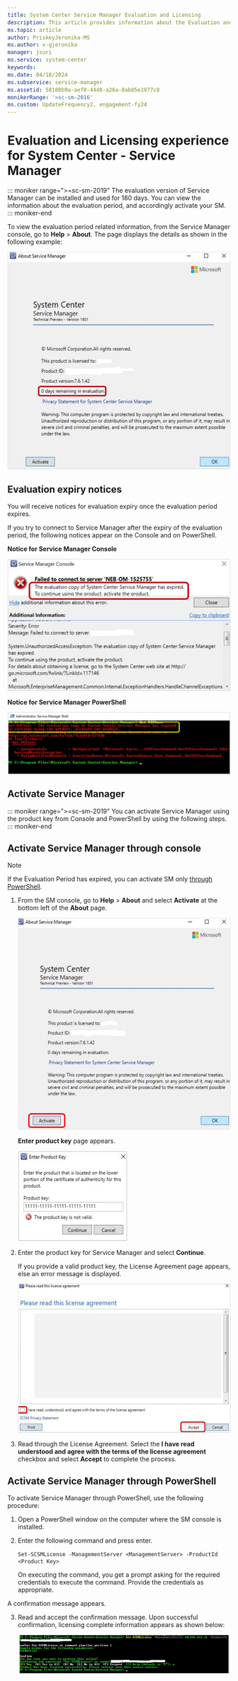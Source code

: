 ```yaml
---
title: System Center Service Manager Evaluation and Licensing
description: This article provides information about the Evaluation and Licensing related updates in System Center - Service Manager
ms.topic: article
author: PriskeyJeronika-MS
ms.author: v-gjeronika
manager: jsuri
ms.service: system-center
keywords:
ms.date: 04/18/2024
ms.subservice: service-manager
ms.assetid: 58180b0a-aef8-4448-a26a-0ab85e1977c8
monikerRange: '>sc-sm-2016'
ms.custom: UpdateFrequency2, engagement-fy24
---
```



# Evaluation and Licensing experience for System Center - Service Manager



::: moniker range=">=sc-sm-2019"
The evaluation version of Service Manager can be installed and used for 180 days. You can view the information about the evaluation period, and accordingly activate your SM.
::: moniker-end

To view the evaluation period related information, from the Service Manager console, go to **Help** > **About**. The page displays the details as shown in the following example:

 ![Screenshot of About SM page.](./media/sm-licensing/sm-about.png)

## Evaluation expiry notices

You will receive notices for evaluation expiry once the evaluation period expires.

If you try to connect to Service Manager after the expiry of the evaluation period, the following notices appear on the Console and on PowerShell.

**Notice for Service Manager Console**

![Screenshot showing Notice through console.](./media/sm-licensing/notice-for-sm.png)

**Notice for Service Manager PowerShell**

![Screenshot showing Notice through PowerShell.](./media/sm-licensing/notice-for-sm-powershell.png)

## Activate Service Manager


::: moniker range=">=sc-sm-2019"
You can activate Service Manager using the product key from Console and PowerShell by using the following steps.
::: moniker-end

## Activate Service Manager through console

> [!NOTE]
> If the Evaluation Period has expired, you can activate SM only [through PowerShell](#activate-service-manager-through-powershell).

1. From the SM console, go to **Help** > **About** and select **Activate** at the bottom left of the **About** page.

    ![Screenshot showing SM activate through console.](./media/sm-licensing/sm-activate.png)

    **Enter product key** page appears.

    ![Screenshot showing SM product key.](./media/sm-licensing/product-key-sm.png)

2. Enter the product key for Service Manager and select **Continue**.

    If you provide a valid product key, the License Agreement page appears, else an error message is displayed.

    ![Screenshot showing SM license agreement.](./media/sm-licensing/license-agreement-sm.png)

3. Read through the License Agreement. Select the **I have read understood and agree with the terms of the license agreement** checkbox and select **Accept** to complete the process.

## Activate Service Manager through PowerShell

To activate Service Manager through PowerShell, use the following procedure:

1. Open a PowerShell window on the computer where the SM console is installed.

2. Enter the following command and press enter.

    ```  
    Set-SCSMLicense -ManagementServer <ManagementServer> -ProductId <Product Key>
    ```      
   On executing the command, you get a prompt asking for the required credentials to execute the command. Provide the credentials as appropriate.

A confirmation message appears.

3. Read and accept the confirmation message. Upon successful confirmation, licensing complete information appears as shown below:  

   ![Screenshot showing the SM license completion.](./media/sm-licensing/licensing-complete.png)
